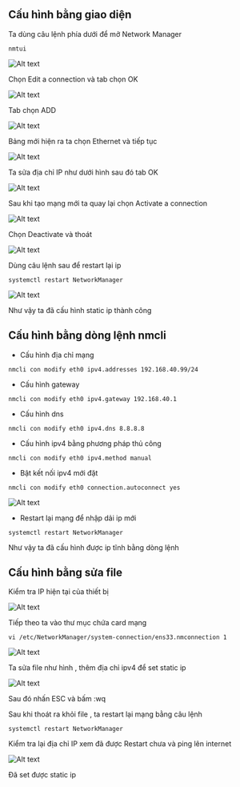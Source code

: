 
## Cấu hình bằng giao diện

Ta dùng câu lệnh phía dưới để mở Network Manager

`nmtui`

![Alt text](../imgs/1.png)

Chọn Edit a connection và tab chọn OK

![Alt text](../imgs/2.png)

Tab chọn ADD

![Alt text](../imgs/3.png)

Bảng mới hiện ra ta chọn Ethernet và tiếp tục

![Alt text](../imgs/4.png)

Ta sửa địa chỉ IP như dưới hình sau đó tab OK

![Alt text](../imgs/5.png)

Sau khi tạo mạng mới ta quay lại chọn Activate a connection

![Alt text](../imgs/6.png)

Chọn Deactivate và thoát 

![Alt text](../imgs/7.png)

Dùng câu lệnh sau để restart lại ip

`systemctl restart NetworkManager`

![Alt text](../imgs/8.png)

Như vậy ta đã cấu hình static ip thành công 

## Cấu hình bằng dòng lệnh nmcli

- Cấu hình địa chỉ mạng 

`nmcli con modify eth0 ipv4.addresses 192.168.40.99/24`

- Cấu hình gateway

`nmcli con modify eth0 ipv4.gateway 192.168.40.1`

- Cấu hình dns

`nmcli con modify eth0 ipv4.dns 8.8.8.8`

- Cấu hình ipv4 bằng phương pháp thủ công 

`nmcli con modify eth0 ipv4.method manual`

- Bật kết nối ipv4 mới đặt 

`nmcli con modify eth0 connection.autoconnect yes`

![Alt text](../imgs/9.png)

- Restart lại mạng để nhập dải ip mới 

`systemctl restart NetworkManager`

Như vậy ta đã cấu hình được ip tĩnh bằng dòng lệnh 





## Cấu hình bằng sửa file 

Kiểm tra IP hiện tại của thiết bị 

![Alt text](../imgs/10.png)

Tiếp theo ta vào thư mục chứa card mạng 

`vi /etc/NetworkManager/system-connection/ens33.nmconnection 1`

![Alt text](../imgs/11.png)

Ta sửa file như hình , thêm địa chỉ ipv4 để set static ip 

![Alt text](../imgs/12.png)

Sau đó nhấn ESC và bấm :wq

Sau khi thoát ra khỏi file , ta restart lại mạng bằng câu lệnh 

`systemctl restart NetworkManager `



Kiểm tra lại địa chỉ IP xem đã được Restart chưa và ping lên internet

![Alt text](../imgs/13.png)

Đã set được static ip 

